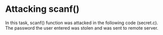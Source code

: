 # Attacking scanf() 
In this task, scanf() function was attacked in the following code (secret.c). The password the user entered was stolen and was sent to remote server.
